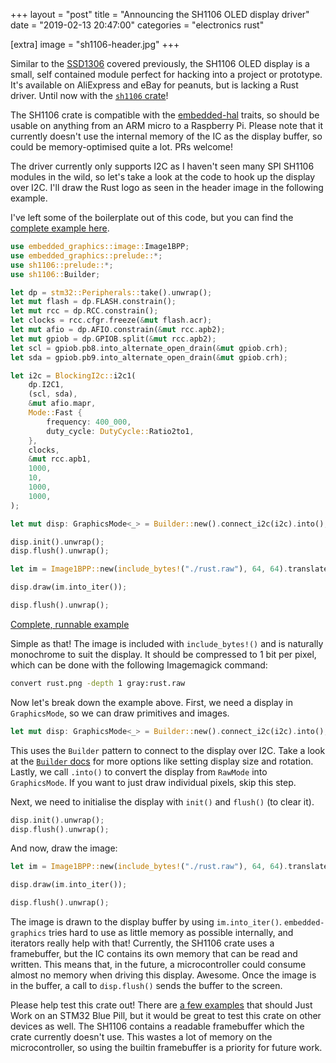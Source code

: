 +++
layout = "post"
title = "Announcing the SH1106 OLED display driver"
date = "2019-02-13 20:47:00"
categories = "electronics rust"

[extra]
image = "sh1106-header.jpg"
+++

Similar to the [SSD1306](/electronics/rust/2018/04/30/ssd1306-driver.html) covered previously, the
SH1106 OLED display is a small, self contained module perfect for hacking into a project or
prototype. It's available on AliExpress and eBay for peanuts, but is lacking a Rust driver. Until
now with the [`sh1106` crate](https://crates.io/crates/sh1106)!

The SH1106 crate is compatible with the [embedded-hal](https://crates.io/crates/embedded-hal)
traits, so should be usable on anything from an ARM micro to a Raspberry Pi. Please note that it
currently doesn't use the internal memory of the IC as the display buffer, so could be
memory-optimised quite a lot. PRs welcome!

The driver currently only supports I2C as I haven't seen many SPI SH1106 modules in the wild, so
let's take a look at the code to hook up the display over I2C. I'll draw the Rust logo as seen in
the header image in the following example.

I've left some of the boilerplate out of this code, but you can find the
[complete example here](https://github.com/jamwaffles/sh1106/blob/master/examples/image.rs).

```rust
use embedded_graphics::image::Image1BPP;
use embedded_graphics::prelude::*;
use sh1106::prelude::*;
use sh1106::Builder;

let dp = stm32::Peripherals::take().unwrap();
let mut flash = dp.FLASH.constrain();
let mut rcc = dp.RCC.constrain();
let clocks = rcc.cfgr.freeze(&mut flash.acr);
let mut afio = dp.AFIO.constrain(&mut rcc.apb2);
let mut gpiob = dp.GPIOB.split(&mut rcc.apb2);
let scl = gpiob.pb8.into_alternate_open_drain(&mut gpiob.crh);
let sda = gpiob.pb9.into_alternate_open_drain(&mut gpiob.crh);

let i2c = BlockingI2c::i2c1(
    dp.I2C1,
    (scl, sda),
    &mut afio.mapr,
    Mode::Fast {
        frequency: 400_000,
        duty_cycle: DutyCycle::Ratio2to1,
    },
    clocks,
    &mut rcc.apb1,
    1000,
    10,
    1000,
    1000,
);

let mut disp: GraphicsMode<_> = Builder::new().connect_i2c(i2c).into();

disp.init().unwrap();
disp.flush().unwrap();

let im = Image1BPP::new(include_bytes!("./rust.raw"), 64, 64).translate(Coord::new(32, 0));

disp.draw(im.into_iter());

disp.flush().unwrap();
```

[Complete, runnable example](https://github.com/jamwaffles/sh1106/blob/master/examples/image.rs)

Simple as that! The image is included with `include_bytes!()` and is naturally monochrome to suit
the display. It should be compressed to 1 bit per pixel, which can be done with the following
Imagemagick command:

```bash
convert rust.png -depth 1 gray:rust.raw
```

Now let's break down the example above. First, we need a display in `GraphicsMode`, so we can draw
primitives and images.

```rust
let mut disp: GraphicsMode<_> = Builder::new().connect_i2c(i2c).into();
```

This uses the `Builder` pattern to connect to the display over I2C. Take a look at the
[`Builder` docs](https://docs.rs/sh1106/0.1.0/sh1106/builder/struct.Builder.html) for more options
like setting display size and rotation. Lastly, we call `.into()` to convert the display from
`RawMode` into `GraphicsMode`. If you want to just draw individual pixels, skip this step.

Next, we need to initialise the display with `init()` and `flush()` (to clear it).

```rust
disp.init().unwrap();
disp.flush().unwrap();
```

And now, draw the image:

```rust
let im = Image1BPP::new(include_bytes!("./rust.raw"), 64, 64).translate(Coord::new(32, 0));

disp.draw(im.into_iter());

disp.flush().unwrap();
```

The image is drawn to the display buffer by using `im.into_iter()`. `embedded-graphics` tries hard
to use as little memory as possible internally, and iterators really help with that! Currently, the
SH1106 crate uses a framebuffer, but the IC contains its own memory that can be read and written.
This means that, in the future, a microcontroller could consume almost no memory when driving this
display. Awesome. Once the image is in the buffer, a call to `disp.flush()` sends the buffer to the
screen.

Please help test this crate out! There are
[a few examples](https://github.com/jamwaffles/sh1106/tree/master/examples) that should Just Work on
an STM32 Blue Pill, but it would be great to test this crate on other devices as well. The SH1106
contains a readable framebuffer which the crate currently doesn't use. This wastes a lot of memory
on the microcontroller, so using the builtin framebuffer is a priority for future work.
